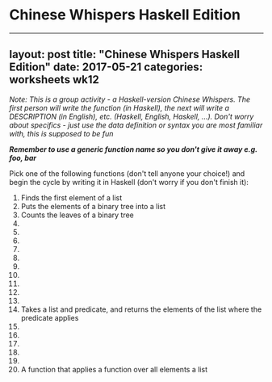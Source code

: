 # Chinese Whispers Haskell Edition

---
layout: post
title:  "Chinese Whispers Haskell Edition"
date:   2017-05-21
categories: worksheets wk12
---

*Note: This is a group activity - a Haskell-version Chinese Whispers. The first person will write the function (in Haskell), the next will write a DESCRIPTION (in English), etc. (Haskell, English, Haskell, ...). Don't worry about specifics - just use the data definition or syntax you are most familiar with, this is supposed to be fun*

**_Remember to use a generic function name so you don't give it away e.g. foo, bar_**

Pick one of the following functions (don't tell anyone your choice!) and begin the cycle by writing it in Haskell (don't worry if you don't finish it):

1. Finds the first element of a list
2. Puts the elements of a binary tree into a list
3. Counts the leaves of a binary tree
4.
5.
6.
7.
8.
9.
10.
11.
12.
13.
14. Takes a list and predicate, and returns the elements of the list where the predicate applies
15.
16.
17.
18.
19.
20. A function that applies a function over all elements a list
